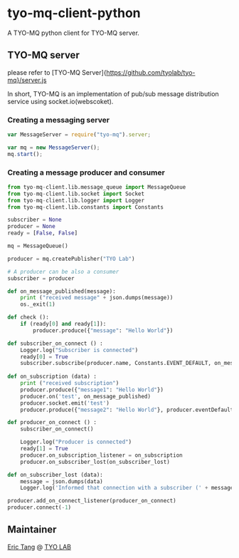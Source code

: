 # tyo-mq-client-python
A TYO-MQ python client for TYO-MQ server.

## TYO-MQ server 
please refer to [TYO-MQ Server]{https://github.com/tyolab/tyo-mq}/server.js

In short, TYO-MQ is an implementation of pub/sub message distribution service using socket.io(webscoket).

### Creating a messaging server

```javascript
var MessageServer = require("tyo-mq").server;

var mq = new MessageServer();
mq.start();
```

### Creating a message producer and consumer

```python
from tyo-mq-client.lib.message_queue import MessageQueue
from tyo-mq-client.lib.socket import Socket
from tyo-mq-client.lib.logger import Logger
from tyo-mq-client.lib.constants import Constants

subscriber = None
producer = None
ready = [False, False]

mq = MessageQueue()

producer = mq.createPublisher("TYO Lab")

# A producer can be also a consumer
subscriber = producer

def on_message_published(message):
    print ("received message" + json.dumps(message))
    os._exit(1)

def check ():
    if (ready[0] and ready[1]):
        producer.produce({"message": "Hello World"})

def subscriber_on_connect () :
    Logger.log("Subscriber is connected")
    ready[0] = True
    subscriber.subscribe(producer.name, Constants.EVENT_DEFAULT, on_message_published, False)
    
def on_subscription (data) :
    print ("received subscription")
    producer.produce({"message1": "Hello World"})
    producer.on('test', on_message_published)
    producer.socket.emit('test')
    producer.produce({"message2": "Hello World"}, producer.eventDefault, Constants.METHOD_BROADCAST)

def producer_on_connect () :
    subscriber_on_connect() 

    Logger.log("Producer is connected")
    ready[1] = True
    producer.on_subscription_listener = on_subscription
    producer.on_subscriber_lost(on_subscriber_lost)

def on_subscriber_lost (data):
    message = json.dumps(data)
    Logger.log('Informed that connection with a subscriber (' + message["consumer"] + ') was lost')

producer.add_on_connect_listener(producer_on_connect)
producer.connect(-1)


```

## Maintainer

[Eric Tang](https://twitter.com/_e_tang) @ [TYO LAB](http://tyo.com.au)